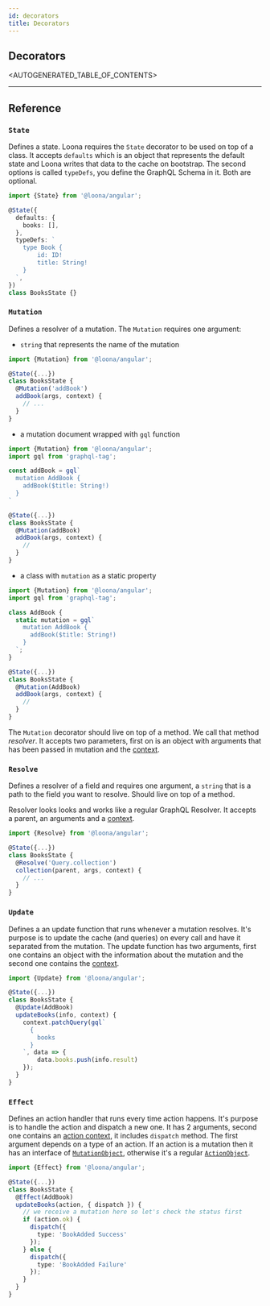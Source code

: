 ```yaml
---
id: decorators
title: Decorators
---
```


## Decorators

<AUTOGENERATED_TABLE_OF_CONTENTS>

---

## Reference

### `State`

Defines a state. Loona requires the `State` decorator to be used on top of a class. It accepts `defaults` which is an object that represents the default state and Loona writes that data to the cache on bootstrap. The second options is called `typeDefs`, you define the GraphQL Schema in it. Both are optional.

```typescript
import {State} from '@loona/angular';

@State({
  defaults: {
    books: [],
  },
  typeDefs: `
    type Book {
        id: ID!
        title: String!
    }
  `,
})
class BooksState {}
```

### `Mutation`

Defines a resolver of a mutation. The `Mutation` requires one argument:

- `string` that represents the name of the mutation

```typescript
import {Mutation} from '@loona/angular';

@State({...})
class BooksState {
  @Mutation('addBook')
  addBook(args, context) {
    // ...
  }
}
```

- a mutation document wrapped with `gql` function

```typescript
import {Mutation} from '@loona/angular';
import gql from 'graphql-tag';

const addBook = gql`
  mutation AddBook {
    addBook($title: String!)
  }
`

@State({...})
class BooksState {
  @Mutation(addBook)
  addBook(args, context) {
    //
  }
}
```

- a class with `mutation` as a static property

```typescript
import {Mutation} from '@loona/angular';
import gql from 'graphql-tag';

class AddBook {
  static mutation = gql`
    mutation AddBook {
      addBook($title: String!)
    }
  `;
}

@State({...})
class BooksState {
  @Mutation(AddBook)
  addBook(args, context) {
    //
  }
}
```

The `Mutation` decorator should live on top of a method. We call that method _resolver_. It accepts two parameters, first on is an object with arguments that has been passed in mutation and the [context](./context).

### `Resolve`

Defines a resolver of a field and requires one argument, a `string` that is a path to the field you want to resolve. Should live on top of a method.

Resolver looks looks and works like a regular GraphQL Resolver. It accepts a parent, an arguments and a [context](./context).

```typescript
import {Resolve} from '@loona/angular';

@State({...})
class BooksState {
  @Resolve('Query.collection')
  collection(parent, args, context) {
    // ...
  }
}
```

### `Update`

Defines a an update function that runs whenever a mutation resolves. It's purpose is to update the cache (and queries) on every call and have it separated from the mutation. The update function has two arguments, first one contains an object with the information about the mutation and the second one contains the [context](./context).

```typescript
import {Update} from '@loona/angular';

@State({...})
class BooksState {
  @Update(AddBook)
  updateBooks(info, context) {
    context.patchQuery(gql`
      {
        books
      }
    `, data => {
        data.books.push(info.result)
    });
  }
}
```

### `Effect`

Defines an action handler that runs every time action happens. It's purpose is to handle the action and dispatch a new one. It has 2 arguments, second one contains an [action context](./action-context), it includes `dispatch` method. The first argument depends on a type of an action. If an action is a mutation then it has an interface of [`MutationObject`](./types#mutationobject), otherwise it's a regular [`ActionObject`](./types#actionobject).

```typescript
import {Effect} from '@loona/angular';

@State({...})
class BooksState {
  @Effect(AddBook)
  updateBooks(action, { dispatch }) {
    // we receive a mutation here so let's check the status first
    if (action.ok) {
      dispatch({
        type: 'BookAdded Success'
      });
    } else {
      dispatch({
        type: 'BookAdded Failure'
      });
    }
  }
}
```
